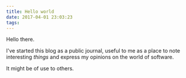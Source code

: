 ```yaml
---
title: Hello world
date: 2017-04-01 23:03:23
tags:
---
```


Hello there.

I've started this blog as a public journal, useful to me as a place to note interesting
<i>things</i> and express my opinions on the world of software.

It might be of use to others.
